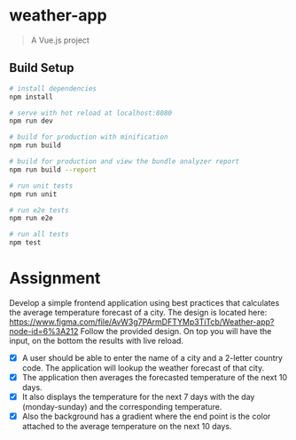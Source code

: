 # weather-app

> A Vue.js project

## Build Setup

``` bash
# install dependencies
npm install

# serve with hot reload at localhost:8080
npm run dev

# build for production with minification
npm run build

# build for production and view the bundle analyzer report
npm run build --report

# run unit tests
npm run unit

# run e2e tests
npm run e2e

# run all tests
npm test
```
# Assignment
Develop a simple frontend application using best practices that calculates the average temperature forecast of a city.
The design is located here:
https://www.figma.com/file/AvW3g7PArmDFTYMp3TiTcb/Weather-app?node-id=6%3A212
Follow the provided design. On top you will have the input, on the bottom the results with live reload.
- [x] A user should be able to enter the name of a city and a 2-letter country code. The application will lookup the weather forecast of that city.
- [x] The application then averages the forecasted temperature of the next 10 days.
- [x] It also displays the temperature for the next 7 days with the day (monday-sunday) and the corresponding temperature.
- [x] Also the background has a gradient where the end point is the color attached to the average temperature on the next 10 days.
